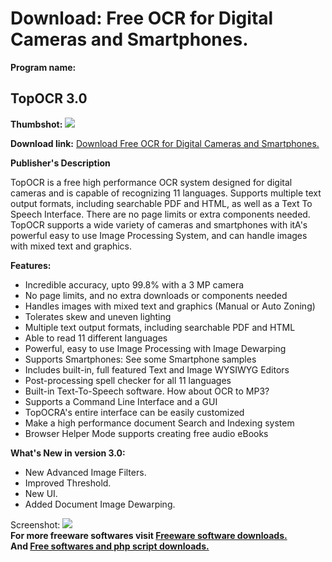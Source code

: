 # Download: Free OCR for Digital Cameras and Smartphones.

**Program name:**

## TopOCR 3.0

  
**Thumbshot:** ![](http://www.freewarefiles.com/screenshot/topocr_md.jpg)   
  
**Download link:** [Download Free OCR for Digital Cameras and Smartphones.](http://freesoftwares.boysofts.com/TopOCR_program_35680.html)  
  


**Publisher's Description**  
  


TopOCR is a free high performance OCR system designed for digital cameras and is capable of recognizing 11 languages. Supports multiple text output formats, including searchable PDF and HTML, as well as a Text To Speech Interface. There are no page limits or extra components needed. TopOCR supports a wide variety of cameras and smartphones with itA's powerful easy to use Image Processing System, and can handle images with mixed text and graphics. 

**Features:**

  * Incredible accuracy, upto 99.8% with a 3 MP camera 
  * No page limits, and no extra downloads or components needed 
  * Handles images with mixed text and graphics (Manual or Auto Zoning) 
  * Tolerates skew and uneven lighting 
  * Multiple text output formats, including searchable PDF and HTML 
  * Able to read 11 different languages 
  * Powerful, easy to use Image Processing with Image Dewarping 
  * Supports Smartphones: See some Smartphone samples 
  * Includes built-in, full featured Text and Image WYSIWYG Editors 
  * Post-processing spell checker for all 11 languages 
  * Built-in Text-To-Speech software. How about OCR to MP3? 
  * Supports a Command Line Interface and a GUI 
  * TopOCRA's entire interface can be easily customized 
  * Make a high performance document Search and Indexing system 
  * Browser Helper Mode supports creating free audio eBooks 

**What's New in version 3.0:**

  * New Advanced Image Filters. 
  * Improved Threshold. 
  * New UI. 
  * Added Document Image Dewarping. 

  
  
Screenshot: ![](http://www.freewarefiles.com/screenshot/topocr.jpg)   
**For more freeware softwares visit [Freeware software downloads.](http://freesoftwares.boysofts.com/)**   
**And [Free softwares and php script downloads.](http://www.boysofts.com/)**
